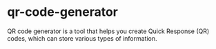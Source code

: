 # qr-code-generator
QR code generator is a tool that helps you create Quick Response (QR) codes, which can store various types of information.
